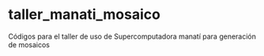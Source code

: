 # taller_manati_mosaico
Códigos para el taller de uso de Supercomputadora manatí para generación de mosaicos
